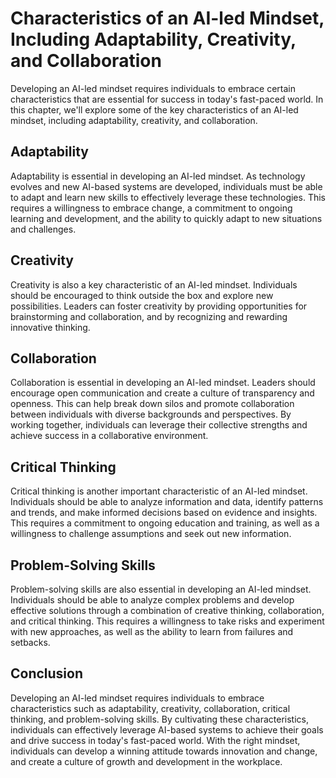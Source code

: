Characteristics of an AI-led Mindset, Including Adaptability, Creativity, and Collaboration
====================================================================================================================================

Developing an AI-led mindset requires individuals to embrace certain characteristics that are essential for success in today's fast-paced world. In this chapter, we'll explore some of the key characteristics of an AI-led mindset, including adaptability, creativity, and collaboration.

Adaptability
------------

Adaptability is essential in developing an AI-led mindset. As technology evolves and new AI-based systems are developed, individuals must be able to adapt and learn new skills to effectively leverage these technologies. This requires a willingness to embrace change, a commitment to ongoing learning and development, and the ability to quickly adapt to new situations and challenges.

Creativity
----------

Creativity is also a key characteristic of an AI-led mindset. Individuals should be encouraged to think outside the box and explore new possibilities. Leaders can foster creativity by providing opportunities for brainstorming and collaboration, and by recognizing and rewarding innovative thinking.

Collaboration
-------------

Collaboration is essential in developing an AI-led mindset. Leaders should encourage open communication and create a culture of transparency and openness. This can help break down silos and promote collaboration between individuals with diverse backgrounds and perspectives. By working together, individuals can leverage their collective strengths and achieve success in a collaborative environment.

Critical Thinking
-----------------

Critical thinking is another important characteristic of an AI-led mindset. Individuals should be able to analyze information and data, identify patterns and trends, and make informed decisions based on evidence and insights. This requires a commitment to ongoing education and training, as well as a willingness to challenge assumptions and seek out new information.

Problem-Solving Skills
----------------------

Problem-solving skills are also essential in developing an AI-led mindset. Individuals should be able to analyze complex problems and develop effective solutions through a combination of creative thinking, collaboration, and critical thinking. This requires a willingness to take risks and experiment with new approaches, as well as the ability to learn from failures and setbacks.

Conclusion
----------

Developing an AI-led mindset requires individuals to embrace characteristics such as adaptability, creativity, collaboration, critical thinking, and problem-solving skills. By cultivating these characteristics, individuals can effectively leverage AI-based systems to achieve their goals and drive success in today's fast-paced world. With the right mindset, individuals can develop a winning attitude towards innovation and change, and create a culture of growth and development in the workplace.
